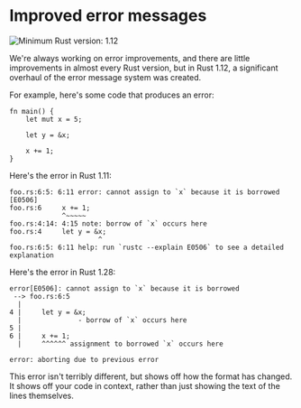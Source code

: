 # Improved error messages

![Minimum Rust version: 1.12](https://img.shields.io/badge/Minimum%20Rust%20Version-1.12-brightgreen.svg)

We're always working on error improvements, and there are little improvements
in almost every Rust version, but in Rust 1.12, a significant overhaul of the
error message system was created.

For example, here's some code that produces an error:

```rust,ignore
fn main() {
    let mut x = 5;

    let y = &x;

    x += 1;
}
```

Here's the error in Rust 1.11:

```text
foo.rs:6:5: 6:11 error: cannot assign to `x` because it is borrowed [E0506]
foo.rs:6     x += 1;
             ^~~~~~
foo.rs:4:14: 4:15 note: borrow of `x` occurs here
foo.rs:4     let y = &x;
                      ^
foo.rs:6:5: 6:11 help: run `rustc --explain E0506` to see a detailed explanation
```

Here's the error in Rust 1.28:

```text
error[E0506]: cannot assign to `x` because it is borrowed
 --> foo.rs:6:5
  |
4 |     let y = &x;
  |              - borrow of `x` occurs here
5 |
6 |     x += 1;
  |     ^^^^^^ assignment to borrowed `x` occurs here

error: aborting due to previous error
```

This error isn't terribly different, but shows off how the format has changed. It shows
off your code in context, rather than just showing the text of the lines themselves.